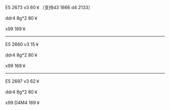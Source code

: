 E5 2673 v3	60￥（支持d3 1866 d4 2133）

ddr4 8g*2	 80￥

x99				 169￥

------

E5 2660 v3	15￥

ddr4 8g*2	 80￥

x99				 169￥

------

E5 2697 v3	62￥

ddr4 8g*2	 80￥

x99 D4M4	 169￥